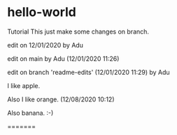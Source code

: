 # hello-world
Tutorial
This just make some changes on branch.

edit on 12/01/2020 by Adu


edit on main by Adu (12/01/2020 11:26)

edit on branch 'readme-edits' (12/01/2020 11:29) by Adu

I like apple.

Also I like orange. (12/08/2020 10:12)

Also banana. :-)

=======
